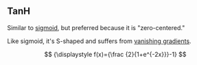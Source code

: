 ## TanH

Similar to [sigmoid](#sigmoid), but preferred because it is "zero-centered."

Like sigmoid, it's S-shaped and suffers from [vanishing gradients](#vanishing-gradient).

$$
{\displaystyle f(x)={\frac {2}{1+e^{-2x}}}-1}
$$